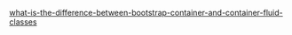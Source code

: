 [what-is-the-difference-between-bootstrap-container-and-container-fluid-classes](https://stackoverflow.com/questions/22262311/what-is-the-difference-between-bootstrap-container-and-container-fluid-classes)